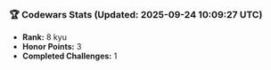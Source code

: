 ### 🏆 Codewars Stats (Updated: 2025-09-24 10:09:27 UTC)

- **Rank:** 8 kyu
- **Honor Points:** 3
- **Completed Challenges:** 1

